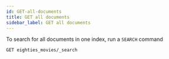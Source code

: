 ```yaml
---
id: GET-all-documents
title: GET all documents
sidebar_label: GET all documents
---
```


To search for all documents in one index, run a `SEARCH` command

```
GET eighties_movies/_search
```
